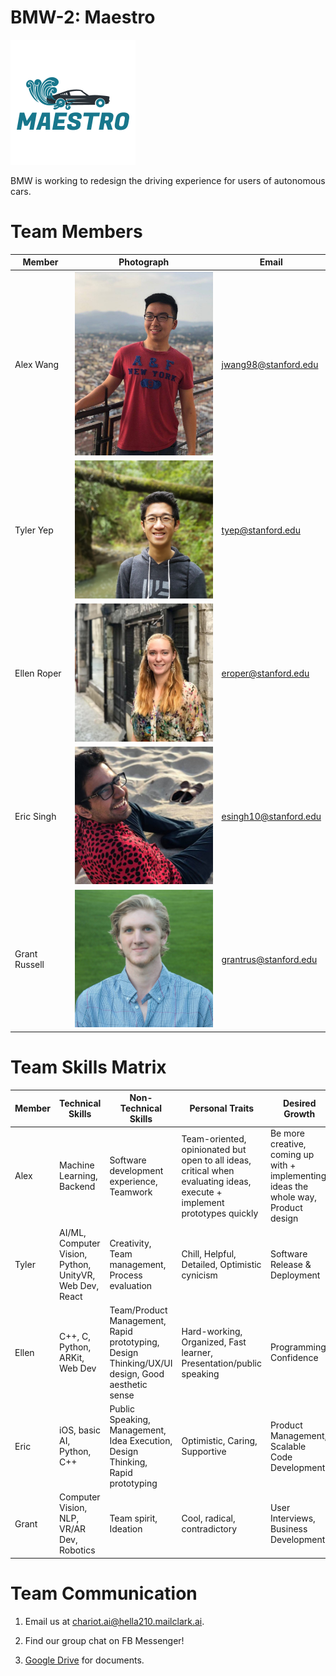 # BMW-2: Maestro

<img src="/images/logo.png" alt="maestro logo" width="200">

BMW is working to redesign the driving experience for users of autonomous cars.
<!-- We aim to enable fast, intuitive, and effortless monitoring of car surroundings during Level 4 and Level 5 autonomy. We will use the windshield as a display to render the car and its full surroundings from a third-person view, with the viewpoint responsive to the position and orientation of the driver’s head. The view of the surroundings will be produced by real-time 3-D reconstruction from data from camera and range sensors on the car. By revolutionizing the way drivers interact with their cars, our product will increase their sense of safety on the road and their trust in autonomous driving systems. -->

# Team Members
Member | Photograph | Email
--- | --- | ---
Alex Wang | <img src="/images/alex.jpg" alt="Alex Wang" width="250">  | jwang98@stanford.edu
Tyler Yep | <img src="/images/tyler.png" alt="Tyler Yep" width="250"> | tyep@stanford.edu
Ellen Roper| <img src="/images/ellen.jpg" alt="Ellen Roper" width="250"> | eroper@stanford.edu
Eric Singh | <img src="/images/eric.jpg" alt="Eric Singh" width="250"> | esingh10@stanford.edu
Grant Russell | <img src="/images/grant.jpg" alt="Grant Russell" width="250"> | grantrus@stanford.edu

# Team Skills Matrix

Member | Technical Skills | Non-Technical Skills | Personal Traits | Desired Growth | Weaknesses | Hat
--- | --- | --- | --- | --- | --- | ---
Alex | Machine Learning, Backend | Software development experience, Teamwork | Team-oriented, opinionated but open to all ideas, critical when evaluating ideas, execute + implement prototypes quickly | Be more creative, coming up with + implementing ideas the whole way, Product design | Can be stubborn, Limited creativity in areas that I lack experience in | Black Hat
Tyler | AI/ML, Computer Vision, Python, UnityVR, Web Dev, React | Creativity, Team management, Process evaluation | Chill, Helpful, Detailed, Optimistic cynicism | Software Release & Deployment | Gets caught up in unimportant details | Green Hat
Ellen | C++, C, Python, ARKit, Web Dev | Team/Product Management, Rapid prototyping, Design Thinking/UX/UI design, Good aesthetic sense | Hard-working, Organized, Fast learner, Presentation/public speaking | Programming, Confidence | Programming | Blue Hat
Eric | iOS, basic AI, Python, C++ | Public Speaking, Management, Idea Execution, Design Thinking, Rapid prototyping | Optimistic, Caring, Supportive | Product Management, Scalable Code Development | Stubborn, Limited Software Development | Yellow Hat
Grant | Computer Vision, NLP, VR/AR Dev, Robotics | Team spirit, Ideation | Cool, radical, contradictory | User Interviews, Business Development | Organization | Green Hat

# Team Communication
1. Email us at [chariot.ai@hella210.mailclark.ai](chariot.ai@hella210.mailclark.ai).

2. Find our group chat on FB Messenger!

3. [Google Drive](https://drive.google.com/drive/folders/1cV6B6hpXUVpouP2769PhZ1-WBeDPmWPm?usp=sharing) for documents.

<!-- 3. Slack: [hella210.slack.com](https://hella210.slack.com) (sign up [here](http://hella210.slack.com/signup)). -->

<!-- 4. [Google Calendar](https://calendar.google.com/calendar/embed?src=2g53vl4sf7n5rd4ete19r4vivo%40group.calendar.google.com&ctz=America/Los_Angeles) for schedule coordination. -->

<!-- 5. [Asana](https://app.asana.com/0/287787368549392/calendar) for task management. -->

<!-- 6. [Instagram](https://www.instagram.com/drivebychariot/) for fun. -->
